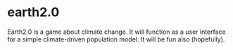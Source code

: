 # earth2.0
Earth2.0 is a game about climate change. It will function as a user interface for a simple climate-driven population model. It will be fun also (hopefully).
